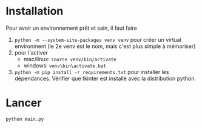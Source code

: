 # Installation

Pour avoir un environnement prêt et sain, il faut faire
1. ```python -m --system-site-packages venv venv``` pour créer un virtual environment (le 2e venv est le nom, mais c'est plus simple à mémoriser)
2. pour l'activer
   - mac/linux: ```source venv/bin/activate```
   - windows: ```venv\bin\activate.bat```
3. ```python -m pip install -r requirements.txt``` pour installer les dépendances. Vérifier que tkinter est installé avec la distribution python.

# Lancer
```python main.py```
